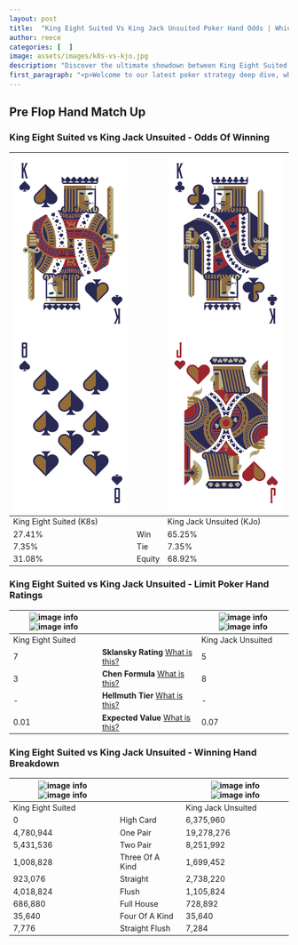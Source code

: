 ```yaml
---
layout: post
title:  "King Eight Suited Vs King Jack Unsuited Poker Hand Odds | Which Is The Better Hand In Poker? A Complete Guide"
author: reece
categories: [  ]
image: assets/images/k8s-vs-kjo.jpg
description: "Discover the ultimate showdown between King Eight Suited and King Jack Unsuited in poker! Uncover the odds, strategies, and scenarios where one hand triumphs over the other. Get ready to up your poker game with this thrilling analysis."
first_paragraph: "<p>Welcome to our latest poker strategy deep dive, where we're pitting two distinct hands against each other in a high-stakes showdown: King Eight Suited vs King Jack Unsuited.</p><p>In the dynamic world of poker, every decision counts, and knowing which hand holds the upper hand is key to your success at the table.</p><p>In this article, we'll dissect these two hands, explore the scenarios where one dominates the other, and equip you with the knowledge to make strategic choices that can tip the odds in your favor.</p><p>Get ready to unravel the intriguing dynamics of these poker hands and elevate your game to new heights.</p>"
---
```




[comment]: # (sp0)

## Pre Flop Hand Match Up

<div class="table hand-ratings" markdown="1"> 



### King Eight Suited vs King Jack Unsuited - Odds Of Winning


    
| ![image info](assets/images/hand1/k.png) ![image info](assets/images/hand1/8.png) |  | ![image info](assets/images/hand2/k.png) ![image info](assets/images/hand2/jo.png) |
| -------- | -------- | -------- |
| King Eight Suited (K8s) |  | King Jack Unsuited (KJo) |
| 27.41% | Win | 65.25% |
| 7.35% | Tie | 7.35% |
| 31.08% | Equity | 68.92% |




[comment]: # (sp1)



### King Eight Suited vs King Jack Unsuited - Limit Poker Hand Ratings


    
| ![image info](https://www.riverpairs.com/assets/images/hand1/k.png) ![image info](https://www.riverpairs.com/assets/images/hand1/8.png) |  | ![image info](https://www.riverpairs.com/assets/images/hand2/k.png) ![image info](https://www.riverpairs.com/assets/images/hand2/jo.png) |
| -------- | -------- | -------- |
| King Eight Suited |  | King Jack Unsuited |
| 7 | **Sklansky Rating** [What is this?](/sklansky-rating-explained) | 5 |
| 3 | **Chen Formula** [What is this?](/chen-formula-explained) | 8 |
| - | **Hellmuth Tier** [What is this?](/Hellmuth-tier-explained) | - |
| 0.01 | **Expected Value** [What is this?](/expected-value-explained) | 0.07 |




[comment]: # (sp2)



### King Eight Suited vs King Jack Unsuited - Winning Hand Breakdown


    
| ![image info](https://www.riverpairs.com/assets/images/hand1/k.png) ![image info](https://www.riverpairs.com/assets/images/hand1/8.png) |  | ![image info](https://www.riverpairs.com/assets/images/hand2/k.png) ![image info](https://www.riverpairs.com/assets/images/hand2/jo.png) |
| -------- | -------- | -------- |
| King Eight Suited |  | King Jack Unsuited |
| 0 | High Card | 6,375,960 |
| 4,780,944 | One Pair | 19,278,276 |
| 5,431,536 | Two Pair | 8,251,992 |
| 1,008,828 | Three Of A Kind | 1,699,452 |
| 923,076 | Straight | 2,738,220 |
| 4,018,824 | Flush | 1,105,824 |
| 686,880 | Full House | 728,892 |
| 35,640 | Four Of A Kind | 35,640 |
| 7,776 | Straight Flush | 7,284 |




[comment]: # (sp3)



</div>

[comment]: # (sp4)



[comment]: # (sp5)

